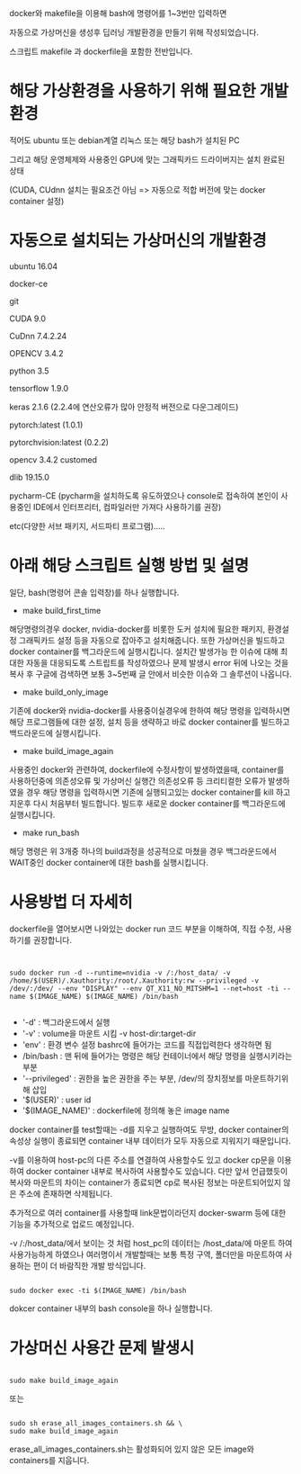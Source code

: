 

docker와 makefile을 이용해 bash에 명령어를 1~3번만 입력하면 

자동으로 가상머신을 생성후 딥러닝 개발환경을 만들기 위해 작성되었습니다.

스크립트 makefile 과 dockerfile을 포함한 전반입니다.


# 해당 가상환경을 사용하기 위해 필요한 개발환경

적어도 ubuntu 또는 debian계열 리눅스 또는 해당 bash가 설치된 PC

그리고 해당 운영체제와 사용중인 GPU에 맞는 그래픽카드 드라이버지는 설치 완료된 상태

(CUDA, CUdnn 설치는 필요조건 아님 => 자동으로 적합 버전에 맞는 docker container 설정)


# 자동으로 설치되는 가상머신의 개발환경 

ubuntu 16.04

docker-ce

git

CUDA 9.0

CuDnn 7.4.2.24

OPENCV 3.4.2

python 3.5

tensorflow 1.9.0

keras 2.1.6 (2.2.4에 연산오류가 많아 안정적 버전으로 다운그레이드)

pytorch:latest (1.0.1)

pytorchvision:latest (0.2.2)

opencv 3.4.2 customed

dlib 19.15.0

pycharm-CE (pycharm을 설치하도록 유도하였으나 console로 접속하여 본인이 사용중인 IDE에서 인터프리터, 컴파일러만 가져다 사용하기를 권장)

etc(다양한 서브 패키지, 서드파티 프로그램).....


# 아래 해당 스크립트 실행 방법 및 설명

일단, bash(명령어 콘솔 입력창)를 하나 실행합니다.

- make build_first_time

해당명령의경우 docker, nvidia-docker를 비롯한 도커 설치에 필요한 패키지, 환경설정 그래픽카드 설정 등을 자동으로 잡아주고 설치해줍니다. 또한 가상머신을 빌드하고 docker container를 백그라운드에 실행시킵니다. 설치간 발생가능 한 이슈에 대해 최대한 자동을 대응되도록 스트립트를 작성하였으나 문제 발생시 error 뒤에 나오는 것을 복사 후 구글에 검색하면 보통 3~5번째 글 안에서 비슷한 이슈와 그 솔루션이 나옵니다.

- make build_only_image

기존에 docker와 nvidia-docker를 사용중이실경우에 한하여 해당 명령을 입력하시면 해당 프로그램들에 대한 설정, 설치 등을 생략하고 바로 docker container를 빌드하고 백드라운드에 실행시킵니다.

- make build_image_again

사용중인 docker와 관련하여, dockerfile에 수정사항이 발생하였을때, container를 사용하던중에 의존성오류 및 가상머신 실행간 의존성오류 등 크리티컬한 오류가 발생하였을 경우 해당 명령을 입력하시면 기존에 실행되고있는 docker container를 kill 하고 지운후 다시 처음부터 빌드합니다. 빌드후 새로운 docker container를 백그라운드에 실행시킵니다.

- make run_bash

해당 명령은 위 3개중 하나의 build과정을 성공적으로 마쳤을 경우 백그라운드에서 WAIT중인 docker container에 대한 bash를 실행시킵니다.


# 사용방법 더 자세히 

dockerfile을 열어보시면 나와있는 docker run 코드 부분을 이해하여, 직접 수정, 사용하기를 권장합니다.

<pre><code>

sudo docker run -d --runtime=nvidia -v /:/host_data/ -v /home/$(USER)/.Xauthority:/root/.Xauthority:rw --privileged -v /dev/:/dev/ --env "DISPLAY" --env QT_X11_NO_MITSHM=1 --net=host -ti --name $(IMAGE_NAME) $(IMAGE_NAME) /bin/bash

</code></pre>

- '-d' : 백그라운드에서 실행
- '-v' : volume을 마운트 시킴  -v host-dir:target-dir
- 'env' : 환경 변수 설정 bashrc에 들어가는 코드를 직접입력한다 생각하면 됨
- /bin/bash : 맨 뒤에 들어가는 명령은 해당 컨테이너에서 해당 명령을 실행시키라는 부분
- '--privileged' : 권한을 높은 권한을 주는 부분, /dev/의 장치정보를 마운트하기위해 삽입
- '$(USER)' : user id
- '$(IMAGE_NAME)' : dockerfile에 정의해 놓은 image name

docker container를 test할때는 -d를 지우고 실행하여도 무방, docker container의 속성상 실행이 종료되면 container 내부 데이터가 모두 자동으로 지워지기 때문입니다.

-v를 이용하여 host-pc의 다른 주소를 연결하여 사용할수도 있고 docker cp문을 이용하여 docker container 내부로 복사하여 사용할수도 있습니다. 다만 앞서 언급했듯이 복사와 마운트의 차이는 container가 종료되면 cp로 복사된 정보는 마운트되어있지 않은 주소에 존재하면 삭제됩니다.

추가적으로 여러 container를 사용할때 link문법이라던지 docker-swarm 등에 대한 기능을 추가적으로 업로드 예정입니다.

-v /:/host_data/에서 보이는 것 처럼 host_pc의 데이터는 /host_data/에 마운트 하여 사용가능하게 하였으나 여러명이서 개발할때는 보통 특정 구역, 폴더만을 마운트하여 사용하는 편이 더 바람직한 개발 방식입니다.

<pre><code>
sudo docker exec -ti $(IMAGE_NAME) /bin/bash
</code></pre>

dokcer container 내부의 bash console을 하나 실행합니다. 

# 가상머신 사용간 문제 발생시

<pre><code>
sudo make build_image_again
</code></pre>

또는 

<pre><code>
sudo sh erase_all_images_containers.sh && \
sudo make build_image_again
</code></pre>

erase_all_images_containers.sh는 활성화되어 있지 않은 모든 image와 containers를 지웁니다.
